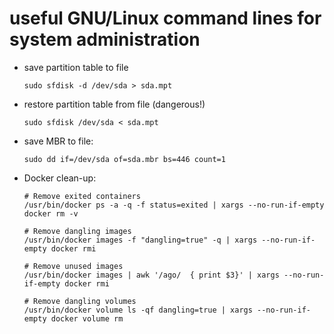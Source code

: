 useful GNU/Linux command lines for system administration
========================================================

 * save partition table to file
 
   ```
   sudo sfdisk -d /dev/sda > sda.mpt
   ```
   
 * restore partition table from file (dangerous!)
 
   ```
   sudo sfdisk /dev/sda < sda.mpt
   ```

 * save MBR to file:

   ```
   sudo dd if=/dev/sda of=sda.mbr bs=446 count=1 
   ```

 * Docker clean-up:

   ```
   # Remove exited containers
   /usr/bin/docker ps -a -q -f status=exited | xargs --no-run-if-empty docker rm -v
   
   # Remove dangling images
   /usr/bin/docker images -f "dangling=true" -q | xargs --no-run-if-empty docker rmi
   
   # Remove unused images
   /usr/bin/docker images | awk '/ago/  { print $3}' | xargs --no-run-if-empty docker rmi
   
   # Remove dangling volumes
   /usr/bin/docker volume ls -qf dangling=true | xargs --no-run-if-empty docker volume rm
   ```
